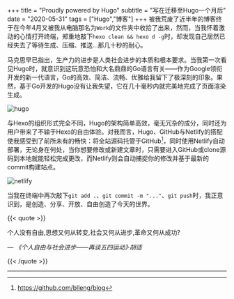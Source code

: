 +++
title = "Proudly powered by Hugo"
subtitle = "写在迁移至Hugo一个月后"
date = "2020-05-31"
tags = ["Hugo","博客"]
+++
被我荒废了近半年的博客终于在今年4月又被我从电脑那名为`Work`的文件夹中收拾了出来，然而，当我怀着激动的心情打开终端，郑重地敲下`hexo clean && hexo d -g`时，却发现自己居然已经失去了等待生成、压缩、推送...那几十秒的耐心。

<!--more-->

马克思早已指出，生产力的进步是人类社会进步的本质和根本要求。当我第一次看见Hugo时，就意识到这玩意恐怕和大名鼎鼎的Go语言有关——作为Google领衔开发的新一代语言，Go的高效、简洁、流畅、优雅给我留下了极深刻的印象。果然，基于Go开发的Hugo没有让我失望，它在几十毫秒内就完美地完成了页面渲染生成。

![hugo](https://cdn.jsdelivr.net/gh/blleng/images@master/upload/hugo.png "Hugo是一款极速的网站生成框架")

与Hexo的组织形式完全不同，Hugo的架构简单高效，毫无冗杂的成分，同时还为用户带来了不输于Hexo的自由体验。对我而言，Hugo、GitHub与Netlify的搭配使我感受到了前所未有的畅快：将全站源码托管于GitHub[^1]，同时使用Netlify自动部署，无论身在何处，当你想要修改或新建文章时，只需要进入GitHub或clone源码到本地就能轻松完成更改，而Netlify则会自动捕捉你的修改并基于最新的commit构建站点。

![netlify](https://cdn.jsdelivr.net/gh/blleng/images@master/upload/netlify.png "本站在Netlify的生产记录")

当我在终端中再次敲下`git add .`、`git commit -m "..."`、`git push`时，我正意识到，是创造、分享、开放、自由创造了今天的世界。

{{< quote >}}

个人没有自由,思想又何从转变,社会又何从进步,革命又何从成功?

*— 《个人自由与社会进步——再谈五四运动》·胡适*

{{< /quote >}}

---
[^1]:https://github.com/blleng/blog
